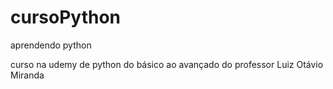 # cursoPython
aprendendo python

curso na udemy de python do básico ao avançado do professor Luiz Otávio Miranda
